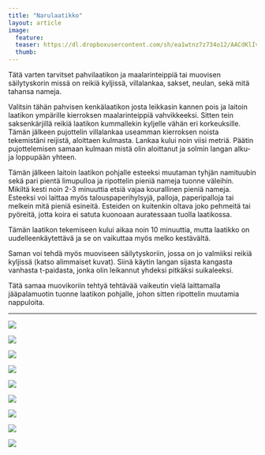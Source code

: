 ```yaml
---
title: "Narulaatikko"
layout: article
image:
  feature:
  teaser: https://dl.dropboxusercontent.com/sh/ea1wtnz7z734o12/AACdKlIvYQw9CdjRqIl0-r7Ca/aktivointi/narulaatikko/DSC38281-245px.jpg
  thumb:
---
```


Tätä varten tarvitset pahvilaatikon ja maalarinteippiä tai muovisen säilytyskorin missä on reikiä kyljissä, villalankaa, sakset, neulan, sekä mitä tahansa nameja.

Valitsin tähän pahvisen kenkälaatikon josta leikkasin kannen pois ja laitoin laatikon ympärille kierroksen maalarinteippiä vahvikkeeksi. Sitten tein saksenkärjillä reikiä laatikon kummallekin kyljelle vähän eri korkeuksille. Tämän jälkeen pujottelin villalankaa useamman kierroksen noista tekemistäni reijistä, aloittaen kulmasta. Lankaa kului noin viisi metriä. Päätin pujottelemisen samaan kulmaan mistä olin aloittanut ja solmin langan alku- ja loppupään yhteen.

Tämän jälkeen laitoin laatikon pohjalle esteeksi muutaman tyhjän namituubin sekä pari pientä limupulloa ja ripottelin pieniä nameja tuonne väleihin. Mikiltä kesti noin 2-3 minuuttia etsiä vajaa kourallinen pieniä nameja. Esteeksi voi laittaa myös talouspaperihylsyjä, palloja, paperipalloja tai melkein mitä pieniä esineitä. Esteiden on kuitenkin oltava joko pehmeitä tai pyöreitä, jotta koira ei satuta kuonoaan auratessaan tuolla laatikossa.

Tämän laatikon tekemiseen kului aikaa noin 10 minuuttia, mutta laatikko on uudelleenkäytettävä ja se on vaikuttaa myös melko kestävältä.

Saman voi tehdä myös muoviseen säilytyskoriin, jossa on jo valmiiksi reikiä kyljissä (katso alimmaiset kuvat). Siinä käytin langan sijasta kangasta vanhasta t-paidasta, jonka olin leikannut yhdeksi pitkäksi suikaleeksi.

Tätä samaa muovikoriin tehtyä tehtävää vaikeutin vielä laittamalla jääpalamuotin tuonne laatikon pohjalle, johon sitten ripottelin muutamia nappuloita.

---

[![](https://dl.dropboxusercontent.com/sh/ea1wtnz7z734o12/AAC6_ru6HWKuh68eaip6RLhma/aktivointi/narulaatikko/DSC38289-800px.jpg)](https://dl.dropboxusercontent.com/sh/ea1wtnz7z734o12/AADQKJlfyg6CrSmPJ5_RUg5la/aktivointi/narulaatikko/DSC38289.jpg)

[![](https://dl.dropboxusercontent.com/sh/ea1wtnz7z734o12/AAC6TeUww-lnSBM_iTyAJYkva/aktivointi/narulaatikko/DSC38369-800px.jpg)](https://dl.dropboxusercontent.com/sh/ea1wtnz7z734o12/AAAwc0XJkUbiw3gWolbr6Msxa/aktivointi/narulaatikko/DSC38369.jpg)

[![](https://dl.dropboxusercontent.com/sh/ea1wtnz7z734o12/AADrD3wI2O5IO5tnNjELQuFFa/aktivointi/narulaatikko/DSC38605-800px.jpg)](https://dl.dropboxusercontent.com/sh/ea1wtnz7z734o12/AAArJE5nsjht4StRVD_q-qpOa/aktivointi/narulaatikko/DSC38605.jpg)

[![](https://dl.dropboxusercontent.com/sh/ea1wtnz7z734o12/AABYERxgPx1ynqi2j3BLqeAxa/aktivointi/narulaatikko/DSC38663-800px.jpg)](https://dl.dropboxusercontent.com/sh/ea1wtnz7z734o12/AADw94GQnCzqcOz-HXW7-9Rba/aktivointi/narulaatikko/DSC38663.jpg)

[![](https://dl.dropboxusercontent.com/sh/ea1wtnz7z734o12/AAAWK5Mbwze0eFw7k1Ub9Uaya/aktivointi/narulaatikko/DSC38281-800px.jpg)](https://dl.dropboxusercontent.com/sh/ea1wtnz7z734o12/AABtpmPKBOVjdhI-p_KequKca/aktivointi/narulaatikko/DSC38281.jpg)

[![](https://dl.dropboxusercontent.com/sh/ea1wtnz7z734o12/AACJutJLfxC8wP0uLUrnOLwpa/aktivointi/narulaatikko/DSC41459-800px.jpg)](https://dl.dropboxusercontent.com/sh/ea1wtnz7z734o12/AACfQ3JrHxGHKXBSLrzVReECa/aktivointi/narulaatikko/DSC41459.jpg)

[![](https://dl.dropboxusercontent.com/sh/ea1wtnz7z734o12/AADZm8XbCRYmAoLf7gnGXgX4a/aktivointi/narulaatikko/DSC41461-800px.jpg)](https://dl.dropboxusercontent.com/sh/ea1wtnz7z734o12/AABvL0rZ6SB_Ip7GV3Bbt6YRa/aktivointi/narulaatikko/DSC41461.jpg)

[![](https://dl.dropboxusercontent.com/sh/ea1wtnz7z734o12/AAAw01N6W5YkGm-yIqbj9nEDa/aktivointi/narulaatikko/DSC41478-800px.jpg)](https://dl.dropboxusercontent.com/sh/ea1wtnz7z734o12/AABNHRrgXGuQYyGLJSOjx0Pja/aktivointi/narulaatikko/DSC41478.jpg)

[![](https://dl.dropboxusercontent.com/sh/ea1wtnz7z734o12/AAD0IZX4QJuUuoz4MnxMi2Aia/aktivointi/narulaatikko/DSC48263-800px.jpg)](https://dl.dropboxusercontent.com/sh/ea1wtnz7z734o12/AABj9dvHO0MfpgvoCNy_G9r1a/aktivointi/narulaatikko/DSC48263.jpg)

